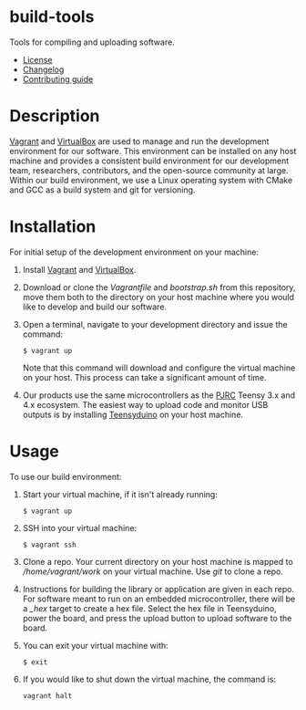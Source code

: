 # build-tools
Tools for compiling and uploading software.
   * [License](LICENSE.md)
   * [Changelog](CHANGELOG.md)
   * [Contributing guide](CONTRIBUTING.md)

# Description
[Vagrant](https://www.vagrantup.com/) and [VirtualBox](https://www.virtualbox.org/) are used to manage and run the development environment for our software. This environment can be installed on any host machine and provides a consistent build environment for our development team, researchers, contributors, and the open-source community at large. Within our build environment, we use a Linux operating system with CMake and GCC as a build system and git for versioning.

# Installation
For initial setup of the development environment on your machine:

1. Install [Vagrant](https://www.vagrantup.com/) and [VirtualBox](https://www.virtualbox.org/).

2. Download or clone the *Vagrantfile* and *bootstrap<nolink>.sh* from this repository, move them both to the directory on your host machine where you would like to develop and build our software.

3. Open a terminal, navigate to your development directory and issue the command:
    ```shell
    $ vagrant up
    ```
    Note that this command will download and configure the virtual machine on your host. This process can take a significant amount of time.

4. Our products use the same microcontrollers as the [PJRC](https://www.pjrc.com/) Teensy 3.x and 4.x ecosystem. The easiest way to upload code and monitor USB outputs is by installing [Teensyduino](https://www.pjrc.com/teensy/td_download.html) on your host machine.

# Usage
To use our build environment:

1. Start your virtual machine, if it isn't already running:
    ```shell
    $ vagrant up
    ```

2. SSH into your virtual machine:
    ```shell
    $ vagrant ssh
    ```

3. Clone a repo. Your current directory on your host machine is mapped to */home/vagrant/work* on your virtual machine. Use *git* to clone a repo. 

4. Instructions for building the library or application are given in each repo. For software meant to run on an embedded microcontroller, there will be a *_hex* target to create a hex file. Select the hex file in Teensyduino, power the board, and press the upload button to upload software to the board.

5. You can exit your virtual machine with:
    ```shell
    $ exit
    ```

6. If you would like to shut down the virtual machine, the command is:
    ```shell
    vagrant halt
    ```